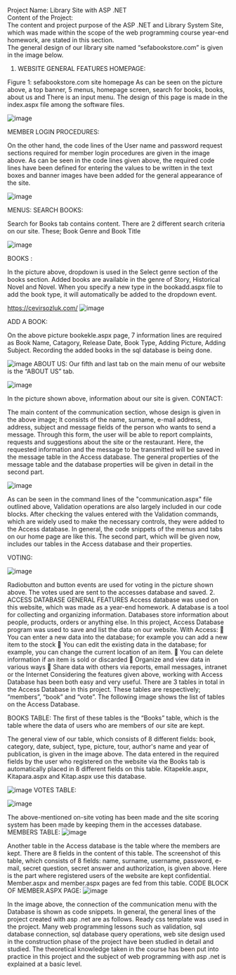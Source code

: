 Project Name: Library Site with ASP .NET<br>Content of the Project:<br>The content and project purpose of the ASP .NET and Library System Site, which was made within the scope of the web programming course year-end homework, are stated in this section. <br>The general design of our library site named “sefabookstore.com” is given in the image below.
1. WEBSITE GENERAL FEATURES
HOMEPAGE:

Figure 1: sefabookstore.com site homepage
As can be seen on the picture above, a top banner, 5 menus, homepage screen, search for books, books, about us and There is an input menu. The design of this page is made in the index.aspx file among the software files.

![image](https://user-images.githubusercontent.com/67556543/181379115-b166ccb4-290e-4ec6-b50e-c434bb0d263d.png)

 
MEMBER LOGIN PROCEDURES:

On the other hand, the code lines of the User name and password request sections required for member login procedures are given in the image above. As can be seen in the code lines given above, the required code lines have been defined for entering the values ​​to be written in the text boxes and banner images have been added for the general appearance of the site.

 ![image](https://user-images.githubusercontent.com/67556543/181379235-b3de96f5-77c3-44a6-9de9-db94b5d33659.png)

 MENUS:
SEARCH BOOKS:

Search for Books tab contains content. There are 2 different search criteria on our site. These; Book Genre and Book Title

![image](https://user-images.githubusercontent.com/67556543/181379521-cc0eb4d3-f849-4bd9-82d9-7a0abea8c602.png)

 BOOKS :

In the picture above, dropdown is used in the Select genre section of the books section. Added books are available in the genre of Story, Historical Novel and Novel. When you specify a new type in the bookadd.aspx file to add the book type, it will automatically be added to the dropdown event.

https://cevirsozluk.com/
![image](https://user-images.githubusercontent.com/67556543/181379569-8458184c-3d54-4efb-9525-ff4239072fce.png)

ADD A BOOK:

On the above picture bookekle.aspx page, 7 information lines are required as Book Name, Catagory, Release Date, Book Type, Adding Picture, Adding Subject.
Recording the added books in the sql database is being done.

![image](https://user-images.githubusercontent.com/67556543/181379679-2a772f85-7ea7-4d01-8b71-a5d98eb22fbc.png)
ABOUT US:
Our fifth and last tab on the main menu of our website is the “ABOUT US” tab.

![image](https://user-images.githubusercontent.com/67556543/181379725-1aef0b9b-4f3d-4a11-9259-1da8df7924d6.png)

In the picture shown above, information about our site is given.
CONTACT:

The main content of the communication section, whose design is given in the above image; It consists of the name, surname, e-mail address, address, subject and message fields of the person who wants to send a message. Through this form, the user will be able to report complaints, requests and suggestions about the site or the restaurant. Here, the requested information and the message to be transmitted will be saved in the message table in the Access database. The general properties of the message table and the database properties will be given in detail in the second part.

![image](https://user-images.githubusercontent.com/67556543/181379809-afd40ae6-7cca-4323-8539-6a46281fe439.png)


As can be seen in the command lines of the "communication.aspx" file outlined above, Validation operations are also largely included in our code blocks. After checking the values ​​entered with the Validation commands, which are widely used to make the necessary controls, they were added to the Access database.
In general, the code snippets of the menus and tabs on our home page are like this. The second part, which will be given now, includes our tables in the Access database and their properties.

VOTING:


![image](https://user-images.githubusercontent.com/67556543/181379918-2c07dae3-f451-49bc-8128-b266b14b1c5f.png)

Radiobutton and button events are used for voting in the picture shown above.
The votes used are sent to the accesses database and saved.
2. ACCESS DATABASE GENERAL FEATURES
Access database was used on this website, which was made as a year-end homework. A database is a tool for collecting and organizing information. Databases store information about people, products, orders or anything else. In this project, Access Database program was used to save and list the data on our website. With Access:
 You can enter a new data into the database; for example you can add a new item to the stock
 You can edit the existing data in the database; for example, you can change the current location of an item.
 You can delete information if an item is sold or discarded
 Organize and view data in various ways
 Share data with others via reports, email messages, intranet or the Internet
Considering the features given above, working with Access Database has been both easy and very useful.
There are 3 tables in total in the Access Database in this project. These tables are respectively; “members”, “book” and “vote”. The following image shows the list of tables on the Access Database.

BOOKS TABLE:
The first of these tables is the “Books” table, which is the table where the data of users who are members of our site are kept.

The general view of our table, which consists of 8 different fields: book, category, date, subject, type, picture, tour, author's name and year of publication, is given in the image above. The data entered in the required fields by the user who registered on the website via the Books tab is automatically placed in 8 different fields on this table. Kitapekle.aspx, Kitapara.aspx and Kitap.aspx use this database.

![image](https://user-images.githubusercontent.com/67556543/181379949-8ac1e72b-b053-4bc4-be4a-c99cf8393c61.png)
VOTES TABLE:

![image](https://user-images.githubusercontent.com/67556543/181380076-bc327701-75c5-4486-9eb3-67381d9ab712.png)

The above-mentioned on-site voting has been made and the site scoring system has been made by keeping them in the accesses database.
MEMBERS TABLE:
![image](https://user-images.githubusercontent.com/67556543/181380167-21289504-88ba-4537-ad31-b97b04a0e3d8.png)


Another table in the Access database is the table where the members are kept. There are 8 fields in the content of this table.
The screenshot of this table, which consists of 8 fields: name, surname, username, password, e-mail, secret question, secret answer and authorization, is given above. Here is the part where registered users of the website are kept confidential. Member.aspx and member.aspx pages are fed from this table.
CODE BLOCK OF MEMBER.ASPX PAGE:
![image](https://user-images.githubusercontent.com/67556543/181380279-08ffb62e-208a-448b-9879-4baee4ee6c26.png)

In the image above, the connection of the communication menu with the Database is shown as code snippets.
In general, the general lines of the project created with asp .net are as follows. Ready css template was used in the project. Many web programming lessons such as validation, sql database connection, sql database query operations, web site design used in the construction phase of the project have been studied in detail and studied. The theoretical knowledge taken in the course has been put into practice in this project and the subject of web programming with asp .net is explained at a basic level.


